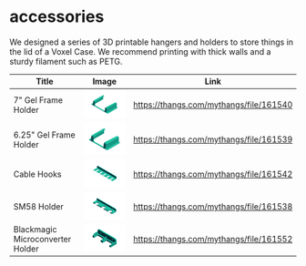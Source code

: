 # accessories

We designed a series of 3D printable hangers and holders to store things in the lid of a Voxel Case. We recommend printing with thick walls and a sturdy filament such as PETG.

| Title | Image | Link |
| --- | --- | --- |
| 7" Gel Frame Holder | ![](/accessories-img/voxel-case-gel-frames-700.png) | https://thangs.com/mythangs/file/161540 |
| 6.25" Gel Frame Holder | ![](/accessories-img/voxel-case-gel-frames-625.png) | https://thangs.com/mythangs/file/161539 |
| Cable Hooks | ![](/accessories-img/voxel-cable-hooks.png) | https://thangs.com/mythangs/file/161542 |
| SM58 Holder | ![](/accessories-img/voxel-case-sm58-holder.png) | https://thangs.com/mythangs/file/161538 |
| Blackmagic Microconverter Holder | ![](/accessories-img/voxel-case-microconverter-holder.png) | https://thangs.com/mythangs/file/161552 |
